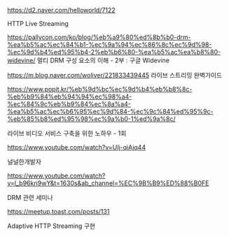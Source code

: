 https://d2.naver.com/helloworld/7122

HTTP Live Streaming



https://pallycon.com/ko/blog/%eb%a9%80%ed%8b%b0-drm-%ea%b5%ac%ec%84%b1-%ec%9a%94%ec%86%8c%ec%9d%98-%ec%9d%b4%ed%95%b4-2%eb%b6%80-%ea%b5%ac%ea%b8%80-widevine/
멀티 DRM 구성 요소의 이해 - 2부 : 구글 Widevine


https://m.blog.naver.com/woliver/221833439445
라이브 스트리밍 완벽가이드


https://www.popit.kr/%eb%9d%bc%ec%9d%b4%eb%b8%8c-%eb%b9%84%eb%94%94%ec%98%a4-%ec%84%9c%eb%b9%84%ec%8a%a4-%ea%b5%ac%ec%b6%95%ec%9d%84-%ec%9c%84%ed%95%9c-%eb%85%b8%ed%95%98%ec%9a%b0-1%ed%9a%8c/

라이브 비디오 서비스 구축을 위한 노하우 - 1회


https://www.youtube.com/watch?v=UIj-qiAjq44

널널한개발자



https://www.youtube.com/watch?v=l_b96kri9wY&t=1630s&ab_channel=%EC%9B%B9%ED%88%B0FE

DRM 관련 세미나


https://meetup.toast.com/posts/131

Adaptive HTTP Streaming 구현
